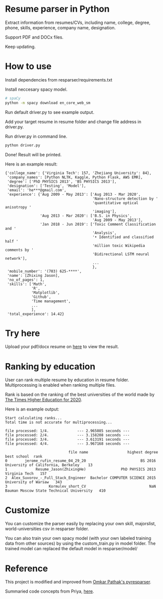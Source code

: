 # Resume parser in Python
Extract information from resumes/CVs, including name, college, degree, phone, skills, experience, company name, designation.

Support PDF and DOCx files.

Keep updating.

# How to use
Install dependencies from resparser/requirements.txt

Install neccesary spacy model.
```bash
# spaCy
python -m spacy download en_core_web_sm
```

Run default driver.py to see example output.

Add your target resume in resume folder and change file address in driver.py. 

Run driver.py in command line.
```bash
python driver.py
```

Done! Result will be printed.

Here is an example result:

```
{'college_name': {'Virginia Tech': 157, 'Zhejiang University': 84},
 'company_names': [Python NLTK, Kaggle, Python Flask, AWS EMR],
 'degree': ['PhD PHYSICS 2013', 'BS PHYSICS 2013'],
 'designation': ['Testing', 'Model'],
 'email': 'he***@gmail.com',
 'experience': {'Aug 2009 - May 2013': ['Aug 2013 - Mar 2020',
                                        'Nano-structure detection by '
                                        'quantitative optical anisotropy '
                                        'imaging'],
                'Aug 2013 - Mar 2020': ['B.S. in Physics',
                                        'Aug 2009 - May 2013'],
                'Jan 2018 - Jun 2019': ['Toxic Comment Classification and '
                                        'Analysis',
                                        '• Identified and classified half '
                                        'million toxic Wikipedia comments by '
                                        'Bidirectional LSTM neural network'],
                                        ...
                                        },
 'mobile_number': '(703) 625-****',
 'name': [Zhixing Jason],
 'no_of_pages': 1,
 'skills': ['Math',
            'R',
            'Matplotlib',
            'Github',
            'Time management',
            ...
            ],
 'total_experience': 14.42}
 ```
# Try here
Upload your pdf/docx resume on [here](https://jasonhe.pythonanywhere.com) to view the result.

# Ranking by education
User can rank multiple resume by education in resume folder. Multiprocessing is enabled when ranking multiple files.

Rank is based on the ranking of the best universities of the world made by [The Times Higher Education for 2020](https://www.timeshighereducation.com/world-university-rankings/2020/world-ranking#!/page/0/length/-1/sort_by/rank/sort_order/asc/cols/scores).

Here is an example output:
```
Start calculating ranks...
Total time is not accurate for multiprocessing...

file processed: 1/4.             --- 2.965085 seconds ---
file processed: 2/4.             --- 3.158208 seconds ---
file processed: 3/4.             --- 3.613191 seconds ---
file processed: 4/4.             --- 3.967168 seconds ---

                             file name                  highest degree                               best school  rank
0        jerome_rufin_resume_04_29_20                         BS 2016        University of California, Berkeley    13
1             Resume_Jason(ZhixingHe)                PhD PHYSICS 2013                             Virginia Tech   157
2  Alex_Suvorov_-_Full_Stack_Engineer  Bachelor COMPUTER SCIENCE 2015                      University of Warsaw   343
3                   Kormulev_short_CV                             NaN  Bauman Moscow State Technical University   410
```

# Customize
You can customize the parser easily by replacing your own skill, majorslist, world-universities csv in resparser folder.

You can also train your own spacy model (with your own labeled training data from other sources) by using the custom_train.py in model folder. The trained model can replaced the default model in resparser/model/

# Reference
This project is modified and improved from [Omkar Pathak's pyresparser](https://github.com/OmkarPathak/pyresparser).

Summaried code concepts from Priya, [here](https://medium.com/@divalicious.priya/information-extraction-from-cv-acec216c3f48).
